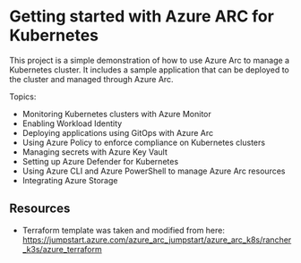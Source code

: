 # Getting started with Azure ARC for Kubernetes

This project is a simple demonstration of how to use Azure Arc to manage a Kubernetes cluster. It includes a sample application that can be deployed to the cluster and managed through Azure Arc.

Topics:
* Monitoring Kubernetes clusters with Azure Monitor
* Enabling Workload Identity
* Deploying applications using GitOps with Azure Arc
* Using Azure Policy to enforce compliance on Kubernetes clusters
* Managing secrets with Azure Key Vault
* Setting up Azure Defender for Kubernetes
* Using Azure CLI and Azure PowerShell to manage Azure Arc resources
* Integrating Azure Storage

## Resources

* Terraform template was taken and modified from here: https://jumpstart.azure.com/azure_arc_jumpstart/azure_arc_k8s/rancher_k3s/azure_terraform